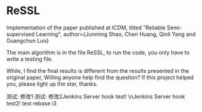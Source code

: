 # ReSSL
Implementation of the paper published at ICDM, titled "Reliable Semi-supervised Learning",  author={Junming Shao, Chen Huang, Qinli Yang and Guangchun Luo}

The main algorithm is in the file ReSSL, to run the code, you only have to write a testing file.

While, I find the final results is different from the results presented in the original paper, Willing anyone help find the question? 
If this project helped you, please light up the star, thanks.

测试: 修改1
测试: 修改2Jenkins Server hook test!
\nJenkins Server hook test2!
test rebase i3
